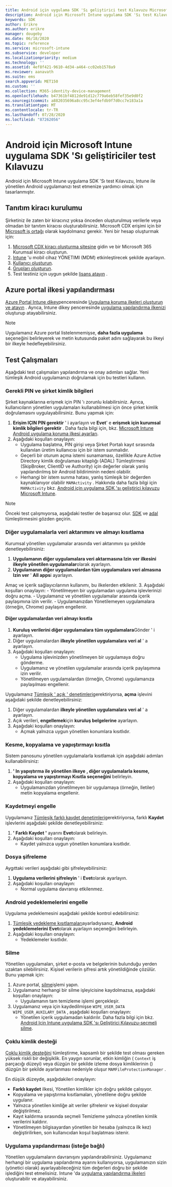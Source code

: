 ```yaml
---
title: Android için uygulama SDK 'Sı geliştirici test Kılavuzu Microsoft Intune
description: Android için Microsoft Intune uygulama SDK 'Sı test Kılavuzu, Intune ile yönetilen Android uygulamanızı test etmenize yardımcı olur.
keywords: SDK
author: Erikre
ms.author: erikre
manager: dougeby
ms.date: 06/18/2020
ms.topic: reference
ms.service: microsoft-intune
ms.subservice: developer
ms.localizationpriority: medium
ms.technology: ''
ms.assetid: 4ef8f421-9610-4d34-a464-cc02eb1578a9
ms.reviewer: aanavath
ms.suite: ems
search.appverid: MET150
ms.custom: ''
ms.collection: M365-identity-device-management
ms.openlocfilehash: b47361bf4812de91d12c779a6eb58fef35e9d0f2
ms.sourcegitcommit: a882035696a8cc95c3ef4efdb9f7d0cc7e183a1a
ms.translationtype: MT
ms.contentlocale: tr-TR
ms.lasthandoff: 07/28/2020
ms.locfileid: "87262056"
---
```

# <a name="microsoft-intune-app-sdk-for-android-developers-testing-guide"></a>Android için Microsoft Intune uygulama SDK 'Sı geliştiriciler test Kılavuzu

Android için Microsoft Intune uygulama SDK 'Sı test Kılavuzu, Intune ile yönetilen Android uygulamanızı test etmenize yardımcı olmak için tasarlanmıştır.

## <a name="demo-tenant-setup"></a>Tanıtım kiracı kurulumu
Şirketiniz ile zaten bir kiracınız yoksa önceden oluşturulmuş verilerle veya olmadan bir tanıtım kiracısı oluşturabilirsiniz. Microsoft CDX erişimi için bir [Microsoft iş ortağı](https://partner.microsoft.com/business-opportunities/why-microsoft) olarak kaydolmanız gerekir. Yeni bir hesap oluşturmak için:
1. [Microsoft CDX kiracı oluşturma sitesine](https://cdx.transform.microsoft.com/my-tenants/create-tenant) gidin ve bir Microsoft 365 Kurumsal kiracı oluşturun.
2. [Intune](../fundamentals/setup-steps.md) 'u mobil cihaz YÖNETIMI (MDM) etkinleştirecek şekilde ayarlayın.
3. [Kullanıcı oluşturun](../fundamentals/users-add.md).
4. [Grupları oluşturun](../fundamentals/groups-add.md).
5. Test testiniz için uygun şekilde [lisans atayın](../fundamentals/licenses-assign.md) .


## <a name="azure-portal-policy-configuration"></a>Azure portal ilkesi yapılandırması
[Azure Portal Intune dikey](https://portal.azure.com/?feature.customportal=false#blade/Microsoft_Intune_Apps/MainMenu/14/selectedMenuItem/Overview)penceresinde [Uygulama koruma ilkeleri oluşturun ve atayın](../apps/app-protection-policies.md) . Ayrıca, Intune dikey penceresinde [uygulama yapılandırma ilkenizi](../apps/app-configuration-policies-overview.md) oluşturup atayabilirsiniz.

> [!NOTE]
> Uygulamanız Azure portal listelenmemişse, **daha fazla uygulama** seçeneğini belirleyerek ve metin kutusunda paket adını sağlayarak bu ilkeyi bir ilkeyle hedefleyebilirsiniz.

## <a name="test-cases"></a>Test Çalışmaları

Aşağıdaki test çalışmaları yapılandırma ve onay adımları sağlar. Yeni tümleşik Android uygulamanızı doğrulamak için bu testleri kullanın.

### <a name="required-pin-and-corporate-credentials"></a>Gerekli PIN ve şirket kimlik bilgileri

Şirket kaynaklarına erişmek için PIN 'ı zorunlu kılabilirsiniz. Ayrıca, kullanıcıların yönetilen uygulamaları kullanabilmesi için önce şirket kimlik doğrulamasını uygulayabilirsiniz. Bunu yapmak için:

1. **Erişim IÇIN PIN gerektir** ' i ayarlayın ve **Evet**' e **erişmek için kurumsal kimlik bilgileri gerektir** . Daha fazla bilgi için, bkz. [Microsoft Intune Android uygulama koruma ilkesi ayarları](../apps/app-protection-policy-settings-android.md#access-requirements).
2. Aşağıdaki koşulları onaylayın:
    - Uygulama başlatma, PIN girişi veya Şirket Portalı kayıt sırasında kullanılan üretim kullanıcısı için bir istem sunmalıdır.
    - Geçerli bir oturum açma istemi sunamaması, özellikle Azure Active Directory kimlik doğrulaması kitaplığı (ADAL) Tümleştirmesi (SkipBroker, ClientID ve Authority) için değerler olarak yanlış yapılandırılmış bir Android bildiriminin nedeni olabilir.
    - Herhangi bir istem sunma hatası, yanlış tümleşik bir değerden kaynaklanıyor olabilir `MAMActivity` . Hakkında daha fazla bilgi için `MAMActivity` bkz. [Android için uygulama SDK 'sı geliştirici kılavuzu Microsoft Intune](app-sdk-android.md).

> [!NOTE] 
> Önceki test çalışmıyorsa, aşağıdaki testler de başarısız olur. [SDK](app-sdk-android.md#sdk-integration) ve [adal](app-sdk-android.md#configure-azure-active-directory-authentication-library-adal) tümleştirmesini gözden geçirin.

### <a name="restrict-transferring-and-receiving-data-with-other-apps"></a>Diğer uygulamalarla veri aktarımını ve almayı kısıtlama
Kurumsal yönetilen uygulamalar arasında veri aktarımını şu şekilde denetleyebilirsiniz:

1. **Uygulamanın diğer uygulamalara veri aktarmasına Izin ver** **ilkesini ilkeyle yönetilen uygulamalar**olarak ayarlayın.
2. **Uygulamanın diğer uygulamalardan tüm uygulamalara veri almasına Izin ver** ' **All apps**i ayarlayın. 

Amaç ve içerik sağlayıcılarının kullanımı, bu ilkelerden etkilenir.
3. Aşağıdaki koşulları onaylayın:
    - Yönetilmeyen bir uygulamadan uygulama işlevlerinizi doğru açma.
    - Uygulamanız ve yönetilen uygulamalar arasında içerik paylaşımına izin verilir.
    - Uygulamanızdan Yönetilemeyen uygulamalara (örneğin, Chrome) paylaşım engellenir.


#### <a name="restrict-receiving-data-from-other-apps"></a>Diğer uygulamalardan veri almayı kısıtla

1. **Kuruluş verilerini diğer uygulamalara** **tüm uygulamalara**Gönder ' i ayarlayın.
2. Diğer uygulamalardan **ilkeyle yönetilen uygulamalara** **veri al** ' a ayarlayın. 
3. Aşağıdaki koşulları onaylayın:
    - Uygulama işlevinizden yönetilmeyen bir uygulamaya doğru gönderme.
    - Uygulamanız ve yönetilen uygulamalar arasında içerik paylaşımına izin verilir.
    - Yönetilmeyen uygulamalardan (örneğin, Chrome) uygulamanıza paylaşılması engellenir.

Uygulamanız [Tümleşik ' açık ' denetimleri](app-sdk-android.md#opening-data-from-a-local-or-cloud-storage-location)gerektiriyorsa, **açma** işlevini aşağıdaki şekilde denetleyebilirsiniz:

1. Diğer uygulamalardan **ilkeyle yönetilen uygulamalara** **veri al** ' a ayarlayın. 
2. Açık verileri, **engellemek**için **kuruluş belgelerine** ayarlayın. 
3. Aşağıdaki koşulları onaylayın:
    - Açmak yalnızca uygun yönetilen konumlara kısıtlıdır.

### <a name="restrict-cut-copy-and-paste"></a>Kesme, kopyalama ve yapıştırmayı kısıtla
Sistem panosunu yönetilen uygulamalarla kısıtlamak için aşağıdaki adımları kullanabilirsiniz:

1. **' In yapıştırma ile yönetilen ilkeye** **, diğer uygulamalarla kesme, kopyalama ve yapıştırmayı Kısıtla seçeneğini** belirleyin.
2. Aşağıdaki koşulları onaylayın:
    - Uygulamanızdan yönetilmeyen bir uygulamaya (örneğin, Iletiler) metin kopyalama engellenir.

### <a name="prevent-save"></a>Kaydetmeyi engelle
Uygulamanız [Tümleşik farklı kaydet denetimleri](app-sdk-android.md#example-data-transfer-between-apps-and-device-or-cloud-storage-locations)gerektiriyorsa, farklı **Kaydet** işlevlerini aşağıdaki şekilde denetleyebilirsiniz:

1. **' Farklı Kaydet '** ayarını **Evet**olarak belirleyin.
2. Aşağıdaki koşulları onaylayın:
    - Kaydet yalnızca uygun yönetilen konumlara kısıtlıdır.

### <a name="file-encryption"></a>Dosya şifreleme
Aygıttaki verileri aşağıdaki gibi şifreleyebilirsiniz:

1. **Uygulama verilerini şifreleyin** ' i **Evet**olarak ayarlayın.
2. Aşağıdaki koşulları onaylayın:
    - Normal uygulama davranışı etkilenmez.

### <a name="prevent-android-backups"></a>Android yedeklemelerini engelle
Uygulama yedeklemesini aşağıdaki şekilde kontrol edebilirsiniz:

1. [Tümleşik yedekleme kısıtlamaları](app-sdk-android.md#protecting-backup-data)ayarladıysanız, **Android yedeklemelerini** **Evet**olarak ayarlayın seçeneğini belirleyin.
2. Aşağıdaki koşulları onaylayın:
    - Yedeklemeler kısıtlıdır.

### <a name="wipe"></a>Silme
Yönetilen uygulamaları, şirket e-posta ve belgelerinin bulunduğu yerden uzaktan silebilirsiniz. Kişisel verilerin şifresi artık yönetildiğinde çözülür. Bunu yapmak için:

1. Azure portal, [silme](../apps/apps-selective-wipe.md)işlemi yapın.
2. Uygulamanız herhangi bir silme işleyicisine kaydolmazsa, aşağıdaki koşulları onaylayın:
    - Uygulamanın tam temizleme işlemi gerçekleşir.
3. Uygulamanız veya için kaydedilmişse `WIPE_USER_DATA` `WIPE_USER_AUXILARY_DATA` , aşağıdaki koşulları onaylayın:
    - Yönetilen içerik uygulamadan kaldırılır. Daha fazla bilgi için bkz. [Android Için Intune uygulama SDK 'sı Geliştirici Kılavuzu-seçmeli silme](app-sdk-android.md#selective-wipe).

### <a name="multi-identity-support"></a>Çoklu kimlik desteği
[Çoklu kimlik desteğini](app-sdk-android.md#multi-identity-optional) tümleştirme, kapsamlı bir şekilde test olması gereken yüksek riskli bir değişiklik. En yaygın sorunlar, etkin kimliğin ( `Context` iş parçacığı düzeyi) veya düzgün bir şekilde izleme dosya kimliklerinin () düzgün bir şekilde ayarlanması nedeniyle oluşur `MAMFileProtectionManager` .

En düşük düzeyde, aşağıdakileri onaylayın:

- **Farklı kaydet** ilkesi, Yönetilen kimlikler için doğru şekilde çalışıyor.
- Kopyalama ve yapıştırma kısıtlamaları, yönetilene doğru şekilde uygulanır.
- Yalnızca yönetilen kimliğe ait veriler şifrelenir ve kişisel dosyalar değiştirilmez.
- Kayıt kaldırma sırasında seçmeli Temizleme yalnızca yönetilen kimlik verilerini kaldırır.
- Yönetilmeyen bilgisayardan yönetilen bir hesaba (yalnızca ilk kez) değiştirilirken, son kullanıcıdan koşul başlatması istenir.

### <a name="app-configuration-optional"></a>Uygulama yapılandırması (isteğe bağlı)
Yönetilen uygulamaların davranışını yapılandırabilirsiniz. Uygulamanız herhangi bir uygulama yapılandırma ayarını kullanıyorsa, uygulamanızın sizin (yönetici olarak) ayarlayabileceğiniz tüm değerleri doğru bir şekilde işlediğini test etmelisiniz. Intune 'da [uygulama yapılandırma ilkeleri](../apps/app-configuration-policies-overview.md) oluşturabilir ve atayabilirsiniz.


